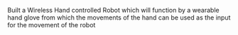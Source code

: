 Built a Wireless Hand controlled Robot which will function by a wearable hand glove from which the movements of the hand can be used as the input for the movement of the robot
